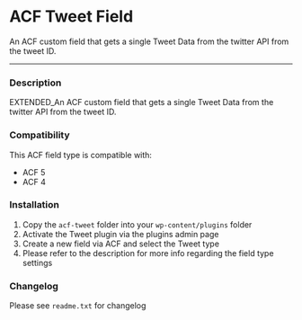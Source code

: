 # ACF Tweet Field

An ACF custom field that gets a single Tweet Data from the twitter API from the tweet ID.

-----------------------

### Description

EXTENDED_An ACF custom field that gets a single Tweet Data from the twitter API from the tweet ID.

### Compatibility

This ACF field type is compatible with:
* ACF 5
* ACF 4

### Installation

1. Copy the `acf-tweet` folder into your `wp-content/plugins` folder
2. Activate the Tweet plugin via the plugins admin page
3. Create a new field via ACF and select the Tweet type
4. Please refer to the description for more info regarding the field type settings

### Changelog
Please see `readme.txt` for changelog
